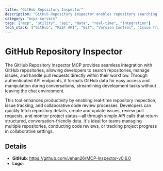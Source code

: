 ```yaml
---
title: "GitHub Repository Inspector"
description: "GitHub Repository Inspector enables repository searching, issue management, and pull request handling through authenticated API endpoints."
category: "mcps-servers"
tags: ["mcp", "utility", "api", "data", "real-time", "integration"]
tech_stack: ["GitHub", "REST API", "Git", "Version Control", "Issue Tracking"]
---
```


# GitHub Repository Inspector

The GitHub Repository Inspector MCP provides seamless integration with GitHub repositories, allowing developers to search repositories, manage issues, and handle pull requests directly within their workflow. Through authenticated API endpoints, it formats GitHub data for easy access and manipulation during conversations, streamlining development tasks without leaving the chat environment.

This tool enhances productivity by enabling real-time repository inspection, issue tracking, and collaborative code review processes. Developers can quickly fetch repository details, create and update issues, review pull requests, and monitor project status—all through simple API calls that return structured, conversation-friendly data. It's ideal for teams managing multiple repositories, conducting code reviews, or tracking project progress in collaborative settings.

## Details

- **GitHub**: https://github.com/Jehan26/MCP-Inspector-v0.6.0
- **Logo**: 
